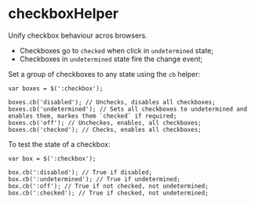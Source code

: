 checkboxHelper
==============

Unify checkbox behaviour acros browsers.

+ Checkboxes go to `checked` when click in `undetermined` state;
+ Checkboxes in `undetermined` state fire the change event;

Set a group of checkboxes to any state using the `cb` helper:

```JavaScript:
var boxes = $(':checkbox');

boxes.cb('disabled'); // Unchecks, disables all checkboxes;
boxes.cb('undetermined'); // Sets all checkboxes to undetermined and enables them, markes them `checked` if required;
boxes.cb('off'); // Uncheckes, enables, all checkboxes;
boxes.cb('checked'); // Checks, enables all checkboxes;
```

To test the state of a checkbox:

```JavaScript:
var box = $(':checkbox');

box.cb(':disabled'); // True if disabled;
box.cb(':undetermined'); // True if undetermined;
box.cb(':off'); // True if not checked, not undetermined;
box.cb(':checked'); // True if checked, not undetermined;
```
